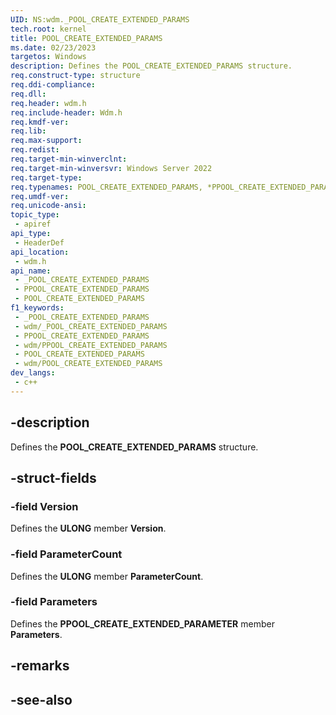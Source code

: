 ```yaml
---
UID: NS:wdm._POOL_CREATE_EXTENDED_PARAMS
tech.root: kernel
title: POOL_CREATE_EXTENDED_PARAMS
ms.date: 02/23/2023
targetos: Windows
description: Defines the POOL_CREATE_EXTENDED_PARAMS structure.
req.construct-type: structure
req.ddi-compliance: 
req.dll: 
req.header: wdm.h
req.include-header: Wdm.h
req.kmdf-ver: 
req.lib: 
req.max-support: 
req.redist: 
req.target-min-winverclnt: 
req.target-min-winversvr: Windows Server 2022
req.target-type: 
req.typenames: POOL_CREATE_EXTENDED_PARAMS, *PPOOL_CREATE_EXTENDED_PARAMS
req.umdf-ver: 
req.unicode-ansi: 
topic_type:
 - apiref
api_type:
 - HeaderDef
api_location:
 - wdm.h
api_name:
 - _POOL_CREATE_EXTENDED_PARAMS
 - PPOOL_CREATE_EXTENDED_PARAMS
 - POOL_CREATE_EXTENDED_PARAMS
f1_keywords:
 - _POOL_CREATE_EXTENDED_PARAMS
 - wdm/_POOL_CREATE_EXTENDED_PARAMS
 - PPOOL_CREATE_EXTENDED_PARAMS
 - wdm/PPOOL_CREATE_EXTENDED_PARAMS
 - POOL_CREATE_EXTENDED_PARAMS
 - wdm/POOL_CREATE_EXTENDED_PARAMS
dev_langs:
 - c++
---
```


## -description

Defines the **POOL_CREATE_EXTENDED_PARAMS** structure.

## -struct-fields

### -field Version

Defines the **ULONG** member **Version**.

### -field ParameterCount

Defines the **ULONG** member **ParameterCount**.

### -field Parameters

Defines the **PPOOL_CREATE_EXTENDED_PARAMETER** member **Parameters**.

## -remarks

## -see-also
